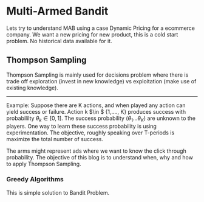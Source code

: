 # Multi-Armed Bandit
Lets try to understand MAB using a case Dynamic Pricing for a ecommerce company. We want a new pricing for new product, this is a cold start problem.
No historical data available for it.

## Thompson Sampling

Thompson Sampling is mainly used for decisions problem where there is trade off exploration (invest in new knowledge) vs exploitation (make use of existing knowledge).

----
Example: Suppose there are K actions, and when played any action can yield success or failure. Action k $\in $ {1,...., K} produces success with probabililty $\theta_{k} \in [0, 1]$. The success probability ($\theta_{1}...\theta_{K}$) are unknown to the players. One way to learn these success probability is using experimentation. The objective, roughly speaking over T-periods is maximize the total number of success.

The arms might represent ads where we want to know the click through probability.
The objective of this blog is to understand when, why and how to apply Thompson Sampling.

### Greedy Algorithms 
This is simple solution to Bandit Problem.




